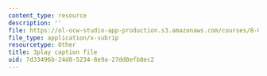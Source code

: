 ```yaml
---
content_type: resource
description: ''
file: https://ol-ocw-studio-app-production.s3.amazonaws.com/courses/8-03sc-physics-iii-vibrations-and-waves-fall-2016/7d33496b24d852348e9a27dd8efb8ec2_b1eKhyC9TTo.vtt
file_type: application/x-subrip
resourcetype: Other
title: 3play caption file
uid: 7d33496b-24d8-5234-8e9a-27dd8efb8ec2
---
```

